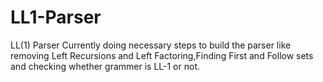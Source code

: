 # LL1-Parser
LL(1) Parser
Currently doing necessary steps to build the parser like removing Left Recursions and Left Factoring,Finding First and Follow sets and checking whether
grammer is LL-1 or not.
